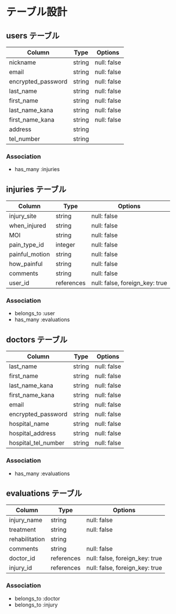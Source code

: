 # テーブル設計

## users テーブル

| Column             | Type   | Options     |
| ------------------ | ------ | ----------- |
| nickname           | string | null: false |
| email              | string | null: false |
| encrypted_password | string | null: false |
| last_name          | string | null: false |
| first_name         | string | null: false |
| last_name_kana     | string | null: false |
| first_name_kana    | string | null: false |
| address            | string |             |
| tel_number         | string |             |


### Association

- has_many :injuries

## injuries テーブル

| Column             | Type       | Options                        |
| ------------------ | ---------- | ------------------------------ |
| injury_site        | string     | null: false                    |
| when_injured       | string     | null: false                    |
| MOI                | string     | null: false                    |
| pain_type_id       | integer    | null: false                    |
| painful_motion     | string     | null: false                    |
| how_painful        | string     | null: false                    |
| comments           | string     | null: false                    |
| user_id            | references | null: false, foreign_key: true |

### Association

- belongs_to :user
- has_many :evaluations


## doctors テーブル

| Column              | Type   | Options     |
| ------------------- | ------ | ----------- |
| last_name           | string | null: false |
| first_name          | string | null: false |
| last_name_kana      | string | null: false |
| first_name_kana     | string | null: false |
| email               | string | null: false |
| encrypted_password  | string | null: false |
| hospital_name       | string | null: false |
| hospital_address    | string | null: false |
| hospital_tel_number | string | null: false |

### Association

- has_many :evaluations


## evaluations テーブル

| Column             | Type       | Options                        |
| ------------------ | ---------- | ------------------------------ |  
| injury_name        | string     | null: false                    |
| treatment          | string     | null: false                    |
| rehabilitation     | string     |                                |
| comments           | string     | null: false                    |
| doctor_id          | references | null: false, foreign_key: true |
| injury_id          | references | null: false, foreign_key: true |

### Association

- belongs_to :doctor
- belongs_to :injury

